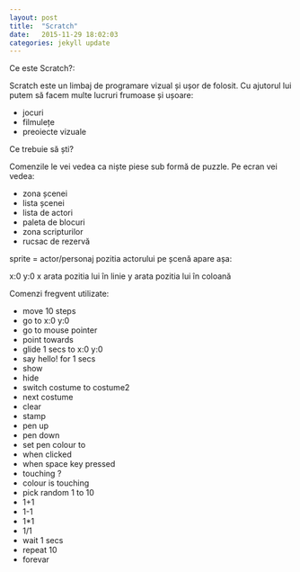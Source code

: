 ```yaml
---
layout: post
title:  "Scratch"
date:   2015-11-29 18:02:03
categories: jekyll update
--- 
```


Ce este Scratch?:

Scratch este un limbaj de programare vizual și ușor de folosit.
Cu ajutorul lui putem să facem multe lucruri frumoase și ușoare:

 * jocuri
 * filmulețe
 * preoiecte vizuale

Ce trebuie să ști?

Comenzile le vei vedea ca niște piese sub formă de puzzle.
Pe ecran vei vedea:

 * zona șcenei
 * lista șcenei
 * lista de actori
 * paleta de blocuri
 * zona scripturilor
 * rucsac de rezervă
 
 sprite = actor/personaj
 pozitia actorului pe șcenă apare așa:

 x:0  y:0
 x arata pozitia lui în linie
 y arata pozitia lui în coloană

Comenzi fregvent utilizate:

 * move 10 steps
 * go to x:0 y:0
 * go to mouse pointer
 * point towards
 * glide 1 secs to x:0 y:0
 * say hello! for 1 secs
 * show
 * hide
 * switch costume to costume2
 * next costume
 * clear 
 * stamp
 * pen up 
 * pen down
 * set pen colour to
 * when clicked
 * when space key pressed
 * touching ?
 * colour is touching
 * pick random 1 to 10
 * 1+1
 * 1-1
 * 1*1
 * 1/1
 * wait 1 secs
 * repeat 10
 * forevar
 
